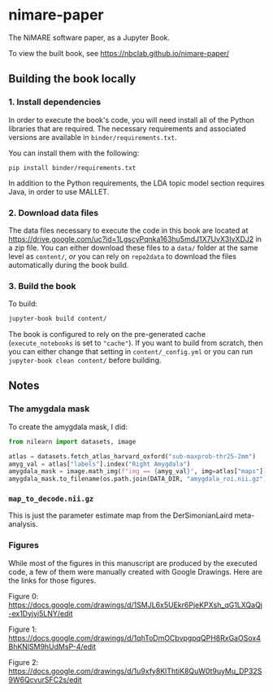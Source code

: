 # nimare-paper
The NiMARE software paper, as a Jupyter Book.

To view the built book, see https://nbclab.github.io/nimare-paper/

## Building the book locally

### 1. Install dependencies

In order to execute the book's code, you will need install all of the Python libraries that are required.
The necessary requirements and associated versions are available in `binder/requirements.txt`.

You can install them with the following:

```
pip install binder/requirements.txt
```

In addition to the Python requirements, the LDA topic model section requires Java, in order to use MALLET.

### 2. Download data files

The data files necessary to execute the code in this book are located at https://drive.google.com/uc?id=1LgscyPqnka163hu5mdJ1X7UvX3IvXDJ2 in a zip file.
You can either download these files to a `data/` folder at the same level as `content/`, _or_ you can rely on `repo2data` to download the files automatically during the book build.

### 3. Build the book

To build:

```bash
jupyter-book build content/
```

The book is configured to rely on the pre-generated cache (`execute_notebooks` is set to `"cache"`).
If you want to build from scratch, then you can either change that setting in `content/_config.yml` or you can run `jupyter-book clean content/` before building.

## Notes

### The amygdala mask

To create the amygdala mask, I did:

```python
from nilearn import datasets, image

atlas = datasets.fetch_atlas_harvard_oxford("sub-maxprob-thr25-2mm")
amyg_val = atlas["labels"].index("Right Amygdala")
amygdala_mask = image.math_img(f"img == {amyg_val}", img=atlas["maps"])
amygdala_mask.to_filename(os.path.join(DATA_DIR, "amygdala_roi.nii.gz"))
```

### `map_to_decode.nii.gz`

This is just the parameter estimate map from the DerSimonianLaird meta-analysis.

### Figures

While most of the figures in this manuscript are produced by the executed code, a few of them were manually created with Google Drawings.
Here are the links for those figures.

Figure 0: https://docs.google.com/drawings/d/1SMJL6x5UEkr6PjeKPXsh_qG1LXQaQj-ex1Dyjyi5LNY/edit

Figure 1: https://docs.google.com/drawings/d/1qhToDmOCbvpgpqQPH8RxGaOSox4BhKNlSM9hUdMsP-4/edit

Figure 2: https://docs.google.com/drawings/d/1u9xfy8KlThtiK8QuW0t9uyMu_DP32S9W6QcvurSFC2s/edit
